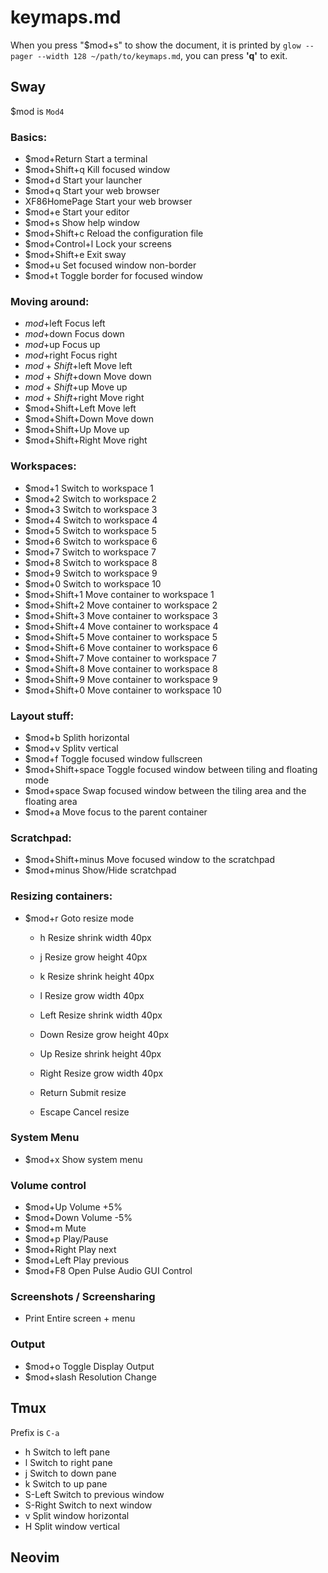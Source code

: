 # keymaps.md

When you press "$mod+s" to show the document, it is printed by
`glow --pager --width 128 ~/path/to/keymaps.md`,
you can press **'q'** to exit.

## Sway

$mod is `Mod4`

### Basics:

* $mod+Return        Start a terminal
* $mod+Shift+q       Kill focused window
* $mod+d             Start your launcher
* $mod+q             Start your web browser
* XF86HomePage       Start your web browser
* $mod+e             Start your editor
* $mod+s             Show help window
* $mod+Shift+c       Reload the configuration file
* $mod+Control+l     Lock your screens
* $mod+Shift+e       Exit sway
* $mod+u             Set focused window non-border
* $mod+t             Toggle border for focused window

### Moving around:

* $mod+$left         Focus left
* $mod+$down         Focus down
* $mod+$up           Focus up
* $mod+$right        Focus right
* $mod+Shift+$left   Move left
* $mod+Shift+$down   Move down
* $mod+Shift+$up     Move up
* $mod+Shift+$right  Move right
* $mod+Shift+Left    Move left
* $mod+Shift+Down    Move down
* $mod+Shift+Up      Move up
* $mod+Shift+Right   Move right

### Workspaces:

* $mod+1             Switch to workspace 1
* $mod+2             Switch to workspace 2
* $mod+3             Switch to workspace 3
* $mod+4             Switch to workspace 4
* $mod+5             Switch to workspace 5
* $mod+6             Switch to workspace 6
* $mod+7             Switch to workspace 7
* $mod+8             Switch to workspace 8
* $mod+9             Switch to workspace 9
* $mod+0             Switch to workspace 10
* $mod+Shift+1       Move container to workspace 1
* $mod+Shift+2       Move container to workspace 2
* $mod+Shift+3       Move container to workspace 3
* $mod+Shift+4       Move container to workspace 4
* $mod+Shift+5       Move container to workspace 5
* $mod+Shift+6       Move container to workspace 6
* $mod+Shift+7       Move container to workspace 7
* $mod+Shift+8       Move container to workspace 8
* $mod+Shift+9       Move container to workspace 9
* $mod+Shift+0       Move container to workspace 10

### Layout stuff:

* $mod+b             Splith horizontal
* $mod+v             Splitv vertical
* $mod+f             Toggle focused window fullscreen
* $mod+Shift+space   Toggle focused window between tiling and floating mode
* $mod+space         Swap focused window between the tiling area and the floating area
* $mod+a             Move focus to the parent container

### Scratchpad:

* $mod+Shift+minus   Move focused window to the scratchpad
* $mod+minus         Show/Hide scratchpad

### Resizing containers:

* $mod+r             Goto resize mode

  - h                Resize shrink width 40px
  - j                Resize grow height 40px
  - k                Resize shrink height 40px
  - l                Resize grow width 40px
  - Left             Resize shrink width  40px
  - Down             Resize grow height   40px
  - Up               Resize shrink height 40px
  - Right            Resize grow width    40px

  - Return           Submit resize
  - Escape           Cancel resize

### System Menu

* $mod+x             Show system menu

### Volume control

* $mod+Up            Volume +5%
* $mod+Down          Volume -5%
* $mod+m             Mute
* $mod+p             Play/Pause
* $mod+Right         Play next
* $mod+Left          Play previous
* $mod+F8            Open Pulse Audio GUI Control

### Screenshots / Screensharing

* Print              Entire screen + menu

### Output

* $mod+o             Toggle Display Output
* $mod+slash Resolution Change

## Tmux

Prefix is `C-a`

* h        Switch to left pane
* l        Switch to right pane
* j        Switch to down pane
* k        Switch to up pane
* S-Left   Switch to previous window
* S-Right  Switch to next window
* v        Split window horizontal
* H        Split window vertical

## Neovim

